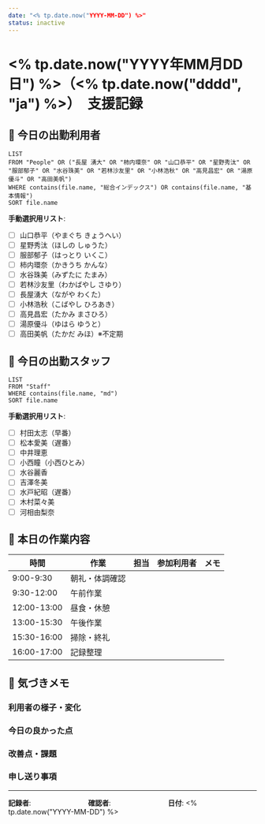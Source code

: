 ```yaml
---
date: "<% tp.date.now("YYYY-MM-DD") %>"
status: inactive
---
```


# <% tp.date.now("YYYY年MM月DD日") %>（<% tp.date.now("dddd", "ja") %>）　支援記録

## 🔸 今日の出勤利用者

```dataview
LIST
FROM "People" OR ("長屋 湧大" OR "柿内環奈" OR "山口恭平" OR "星野秀汰" OR "服部郁子" OR "水谷珠美" OR "若林沙友里" OR "小林浩秋" OR "高見昌宏" OR "湯原優斗" OR "高田美帆")
WHERE contains(file.name, "総合インデックス") OR contains(file.name, "基本情報")
SORT file.name
```

**手動選択用リスト**:
- [ ] 山口恭平（やまぐち きょうへい）
- [ ] 星野秀汰（ほしの しゅうた）
- [ ] 服部郁子（はっとり いくこ）
- [ ] 柿内環奈（かきうち かんな）
- [ ] 水谷珠美（みずたに たまみ）
- [ ] 若林沙友里（わかばやし さゆり）
- [ ] 長屋湧大（ながや わくた）
- [ ] 小林浩秋（こばやし ひろあき）
- [ ] 高見昌宏（たかみ まさひろ）
- [ ] 湯原優斗（ゆはら ゆうと）
- [ ] 高田美帆（たかだ みほ）※不定期

## 🔸 今日の出勤スタッフ

```dataview
LIST
FROM "Staff"
WHERE contains(file.name, "md")
SORT file.name
```

**手動選択用リスト**:
- [ ] 村田太志（早番）
- [ ] 松本愛美（遅番）
- [ ] 中井理恵
- [ ] 小西瞳（小西ひとみ）
- [ ] 水谷麗香
- [ ] 吉澤冬美
- [ ] 水戸紀昭（遅番）
- [ ] 木村菜々美
- [ ] 河相由梨奈

## 🔹 本日の作業内容

| 時間 | 作業 | 担当 | 参加利用者 | メモ |
|------|------|------|------------|------|
| 9:00-9:30  | 朝礼・体調確認 |  |  |  |
| 9:30-12:00 | 午前作業 |  |  |  |
| 12:00-13:00 | 昼食・休憩 |  |  |  |
| 13:00-15:30 | 午後作業 |  |  |  |
| 15:30-16:00 | 掃除・終礼 |  |  |  |
| 16:00-17:00 | 記録整理 |  |  |  |

## 🔹 気づきメモ

### 利用者の様子・変化

### 今日の良かった点

### 改善点・課題

### 申し送り事項

---

**記録者**: 　　　　　　　　**確認者**: 　　　　　　　　**日付**: <% tp.date.now("YYYY-MM-DD") %> 
